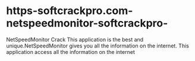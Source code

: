 # https-softcrackpro.com-netspeedmonitor-softcrackpro-
NetSpeedMonitor Crack This application is the best and unique.NetSpeedMonitor gives you all the information on the internet. This application access all the information on the internet
